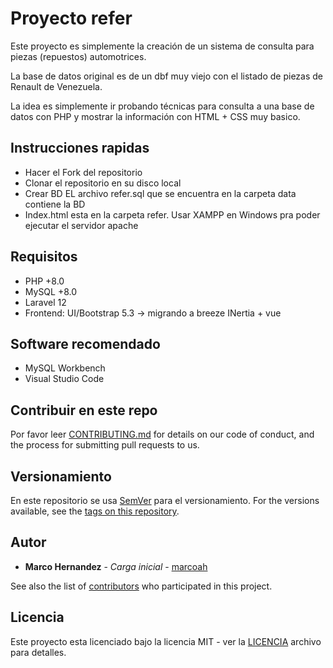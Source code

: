 # Proyecto refer

Este proyecto es simplemente la creación de un sistema de consulta para piezas (repuestos) automotrices.

La base de datos original es de un dbf muy viejo con el listado de piezas de Renault de Venezuela.

La idea es simplemente ir probando técnicas para consulta a una base de datos con PHP y mostrar la información con HTML + CSS muy basico.

## Instrucciones rapidas

- Hacer el Fork del repositorio
- Clonar el repositorio en su disco local
- Crear BD EL archivo refer.sql que se encuentra en la carpeta data contiene la BD
- Index.html esta en la carpeta refer. Usar XAMPP en Windows pra poder ejecutar el servidor apache

## Requisitos

- PHP +8.0
- MySQL +8.0
- Laravel 12
- Frontend: UI/Bootstrap 5.3 -> migrando a breeze INertia + vue

## Software recomendado

- MySQL Workbench
- Visual Studio Code

## Contribuir en este repo

Por favor leer [CONTRIBUTING.md](CONTRIBUTING.md) for details on our code of conduct, and the process for submitting pull requests to us.

## Versionamiento

En este repositorio se usa [SemVer](http://semver.org/) para el versionamiento. For the versions available, see the [tags on this repository](https://github.com/marcoah/refer/tags).

## Autor

- **Marco Hernandez** - _Carga inicial_ - [marcoah](https://github.com/marcoah)

See also the list of [contributors](https://github.com/marcoah/refer/contributors) who participated in this project.

## Licencia

Este proyecto esta licenciado bajo la licencia MIT - ver la [LICENCIA](LICENSE) archivo para detalles.
